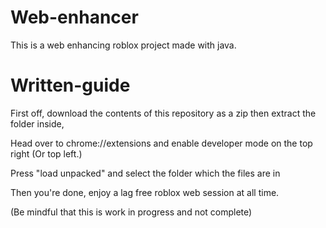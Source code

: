 # Web-enhancer
This is a web enhancing roblox project made with java.
# Written-guide
First off, download the contents of this repository as a zip then extract the folder inside,
 
Head over to chrome://extensions and enable developer mode on the top right (Or top left.)

Press "load unpacked" and select the folder which the files are in

Then you're done, enjoy a lag free roblox web session at all time.

(Be mindful that this is work in progress and not complete)
